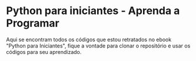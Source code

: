 # Python para iniciantes - Aprenda a Programar
 Aqui se encontram todos os códigos que estou retratados no ebook "Python para Iniciantes", fique a vontade para clonar o repositório e usar os códigos para seu aprendizado.
